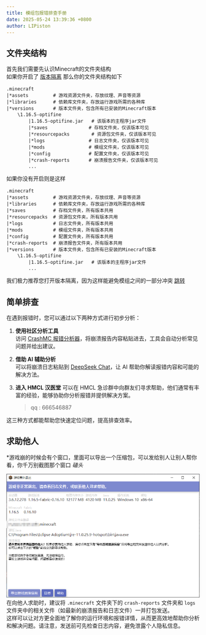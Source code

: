 ```yaml
---
title: 模组包报错排查手册
date: 2025-05-24 13:39:36 +0800
author: LIPiston
---
```


## 文件夹结构

首先我们需要先认识Minecraft的文件夹结构  
如果你开启了 [版本隔离](launcher/global-version-isolation.html) 那么你的文件夹结构如下  
```text
.minecraft
|*assets         # 游戏资源文件夹，存放纹理、声音等资源
|*libraries      # 依赖库文件夹，存放运行游戏所需的各种库
|*versions       # 版本文件夹，包含所有已安装的Minecraft版本
    \1.16.5-optifine
        |1.16.5-optifine.jar   # 该版本的主程序jar文件
        |*saves               # 存档文件夹，仅该版本可见
        |*resourcepacks        # 资源包文件夹，仅该版本可见
        |*logs                # 日志文件夹，仅该版本可见
        |*mods                # 模组文件夹，仅该版本可见
        |*config              # 配置文件夹，仅该版本可见
        |*crash-reports       # 崩溃报告文件夹，仅该版本可见
        ...
```

如果你没有开启则是这样  
```text
.minecraft
|*assets         # 游戏资源文件夹，存放纹理、声音等资源
|*libraries      # 依赖库文件夹，存放运行游戏所需的各种库
|*saves          # 存档文件夹，所有版本共用
|*resourcepacks  # 资源包文件夹，所有版本共用
|*logs           # 日志文件夹，所有版本共用
|*mods           # 模组文件夹，所有版本共用
|*config         # 配置文件夹，所有版本共用
|*crash-reports  # 崩溃报告文件夹，所有版本共用
|*versions       # 版本文件夹，包含所有已安装的Minecraft版本
    \1.16.5-optifine
        |1.16.5-optifine.jar   # 该版本的主程序jar文件
        ...
```

我们极力推荐您打开版本隔离，因为这样能避免模组之间的一部分冲突 [跳转](/launcher/global-version-isolation.html)

## 简单排查

在遇到报错时，您可以通过以下两种方式进行初步分析：

1. **使用社区分析工具**  
    访问 [CrashMC 报错分析器](https://www.crashmc.com/analyzer)，将崩溃报告内容粘贴进去，工具会自动分析常见问题并给出建议。

2. **借助 AI 辅助分析**  
    可以将崩溃日志粘贴到 [DeepSeek Chat](https://chat.deepseek.com/)，让 AI 帮助你解读报错内容和可能的解决方法。

3. **进入 HMCL 汉医堂**
    可以在 HMCL 急诊群中向群友们寻求帮助，他们通常有丰富的经验，能够协助你分析报错并提供解决方案。  

    > qq : 666546887

这三种方式都能帮助您快速定位问题，提高排查效率。 

## 求助他人

*游戏崩的时候会有个窗口，里面可以导出一个压缩包，可以发给别人让别人帮你看，你千万别截图那个窗口 *磕头*

![报错示例截图](/assets/img/docs/error-handbook/image.png)
在向他人求助时，建议将 `.minecraft` 文件夹下的 `crash-reports` 文件夹和 `logs` 文件夹中的相关文件（如最新的崩溃报告和日志文件）一并打包发送。  
这样可以让对方更全面地了解你的运行环境和报错详情，从而更高效地帮助你分析和解决问题。请注意，发送前可先检查日志内容，避免泄露个人隐私信息。

